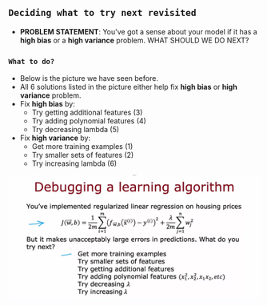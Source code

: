 ## `Deciding what to try next revisited`

- **PROBLEM STATEMENT**: You've got a sense about your model if it has a **high bias** or a **high variance** problem. WHAT SHOULD WE DO NEXT?

### `What to do?`

- Below is the picture we have seen before. 
- All 6 solutions listed in the picture either help fix **high bias** or **high variance** problem.
- Fix **high bias** by:
  - Try getting additional features (3)
  - Try adding polynomial features (4)
  - Try decreasing lambda (5)
- Fix **high variance** by:
  - Get more training examples (1)
  - Try smaller sets of features (2)
  - Try increasing lambda (6)

![Alt text](<../1. Advice for applying machine learning/ref img/1.png>)
